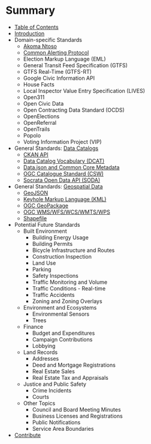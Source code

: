 # Summary

* [Table of Contents](README.md)
* [Introduction](overview.md)
* Domain-specific Standards
   * [Akoma Ntoso](standards/akoma_ntoso.md)
   * [Common Alerting Protocol](standards/common_alerting_protocol.md)
   * Election Markup Language (EML)
   * General Transit Feed Specification (GTFS)
   * GTFS Real-Time (GTFS-RT)
   * Google Civic Information API
   * House Facts
   * Local Inspector Value Entry Specification (LIVES)
   * Open311
   * Open Civic Data
   * Open Contracting Data Standard (OCDS)
   * OpenElections
   * OpenReferral
   * OpenTrails
   * Popolo
   * Voting Information Project (VIP)
* General Standards: [Data Catalogs](data_catalogs.md)
   * [CKAN API](standards/ckan_api.md)
   * [Data Catalog Vocabulary (DCAT)](standards/data_catalog_vocabulary_dcat.md)
   * [Data.json and Common Core Metadata](standards/datajson_common_core_metadata.md)
   * [OGC Catalogue Standard (CSW)](standards/ogc_catalogue_standard_csw.md)
   * [Socrata Open Data API (SODA)](standards/socrata_open_data_api_soda.md)
* General Standards: [Geospatial Data](geospatial_data.md)
   * [GeoJSON](standards/geojson.md)
   * [Keyhole Markup Language (KML)](standards/keyhole_markup_language_kml.md)
   * [OGC GeoPackage](standards/ogc_geopackage.md)
   * [OGC WMS/WFS/WCS/WMTS/WPS](standards/ogc_wms-wfs-wcs-wmts-wps.md)
   * [Shapefile](standards/shapefile.md)
* Potential Future Standards
   * Built Environment
       * Building Energy Usage
       * Building Permits
       * Bicycle Infrastructure and Routes
       * Construction Inspection
       * Land Use
       * Parking
       * Safety Inspections
       * Traffic Monitoring and Volume
       * Traffic Conditions - Real-time
       * Traffic Accidents
       * Zoning and Zoning Overlays
   * Environment and Ecosystems
       * Environmental Sensors
       * Trees
   * Finance
       * Budget and Expenditures
       * Campaign Contributions
       * Lobbying
   * Land Records
       * Addresses
       * Deed and Mortgage Registrations
       * Real Estate Sales
       * Real Estate Tax and Appraisals
   * Justice and Public Safety
       * Crime Incidents
       * Courts
   * Other Topics
       * Council and Board Meeting Minutes
       * Business Licenses and Registrations
       * Public Notifications
       * Service Area Boundaries
* [Contribute](contribute.md)

